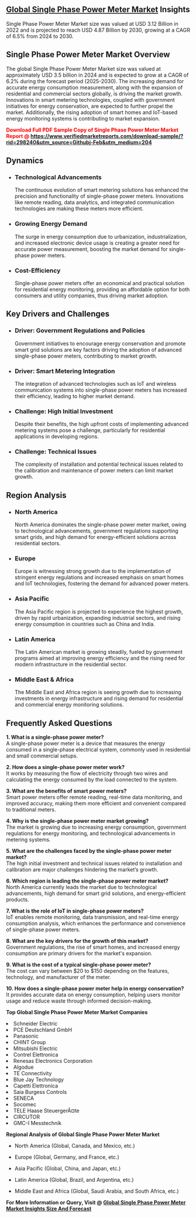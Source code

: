 <h2><a href="https://www.verifiedmarketreports.com/download-sample/?rid=298240&amp;utm_source=Githubj&amp;utm_medium=204" target="_blank">Global Single Phase Power Meter Market</a> Insights</h2><p>Single Phase Power Meter Market size was valued at USD 3.12 Billion in 2022 and is projected to reach USD 4.87 Billion by 2030, growing at a CAGR of 6.5% from 2024 to 2030.</p><p> <h2>Single Phase Power Meter Market Overview</h2> <p>The global Single Phase Power Meter Market size was valued at approximately USD 3.5 billion in 2024 and is expected to grow at a CAGR of 6.2% during the forecast period (2025-2030). The increasing demand for accurate energy consumption measurement, along with the expansion of residential and commercial sectors globally, is driving the market growth. Innovations in smart metering technologies, coupled with government initiatives for energy conservation, are expected to further propel the market. Additionally, the rising adoption of smart homes and IoT-based energy monitoring systems is contributing to market expansion.</p> <p><strong><p><span class=""><span style="color: #ff0000;"><strong>Download Full PDF Sample Copy of Single Phase Power Meter Market Report</strong> @ </span><a href="https://www.verifiedmarketreports.com/download-sample/?rid=298240&amp;utm_source=Githubj-Feb&amp;utm_medium=204" target="_blank">https://www.verifiedmarketreports.com/download-sample/?rid=298240&amp;utm_source=Githubj-Feb&amp;utm_medium=204</a></span></p></strong></p> <h2>Dynamics</h2> <ul> <li><h3>Technological Advancements</h3> The continuous evolution of smart metering solutions has enhanced the precision and functionality of single-phase power meters. Innovations like remote reading, data analytics, and integrated communication technologies are making these meters more efficient.</li> <li><h3>Growing Energy Demand</h3> The surge in energy consumption due to urbanization, industrialization, and increased electronic device usage is creating a greater need for accurate power measurement, boosting the market demand for single-phase power meters.</li> <li><h3>Cost-Efficiency</h3> Single-phase power meters offer an economical and practical solution for residential energy monitoring, providing an affordable option for both consumers and utility companies, thus driving market adoption.</li> </ul> <h2>Key Drivers and Challenges</h2> <ul> <li><h3>Driver: Government Regulations and Policies</h3> Government initiatives to encourage energy conservation and promote smart grid solutions are key factors driving the adoption of advanced single-phase power meters, contributing to market growth.</li> <li><h3>Driver: Smart Metering Integration</h3> The integration of advanced technologies such as IoT and wireless communication systems into single-phase power meters has increased their efficiency, leading to higher market demand.</li> <li><h3>Challenge: High Initial Investment</h3> Despite their benefits, the high upfront costs of implementing advanced metering systems pose a challenge, particularly for residential applications in developing regions.</li> <li><h3>Challenge: Technical Issues</h3> The complexity of installation and potential technical issues related to the calibration and maintenance of power meters can limit market growth.</li> </ul> <h2>Region Analysis</h2> <ul> <li><h3>North America</h3> North America dominates the single-phase power meter market, owing to technological advancements, government regulations supporting smart grids, and high demand for energy-efficient solutions across residential sectors.</li> <li><h3>Europe</h3> Europe is witnessing strong growth due to the implementation of stringent energy regulations and increased emphasis on smart homes and IoT technologies, fostering the demand for advanced power meters.</li> <li><h3>Asia Pacific</h3> The Asia Pacific region is projected to experience the highest growth, driven by rapid urbanization, expanding industrial sectors, and rising energy consumption in countries such as China and India.</li> <li><h3>Latin America</h3> The Latin American market is growing steadily, fueled by government programs aimed at improving energy efficiency and the rising need for modern infrastructure in the residential sector.</li> <li><h3>Middle East & Africa</h3> The Middle East and Africa region is seeing growth due to increasing investments in energy infrastructure and rising demand for residential and commercial energy monitoring solutions.</li> </ul> <h2>Frequently Asked Questions</h2> <p><strong>1. What is a single-phase power meter?</strong><br>A single-phase power meter is a device that measures the energy consumed in a single-phase electrical system, commonly used in residential and small commercial setups.</p> <p><strong>2. How does a single-phase power meter work?</strong><br>It works by measuring the flow of electricity through two wires and calculating the energy consumed by the load connected to the system.</p> <p><strong>3. What are the benefits of smart power meters?</strong><br>Smart power meters offer remote reading, real-time data monitoring, and improved accuracy, making them more efficient and convenient compared to traditional meters.</p> <p><strong>4. Why is the single-phase power meter market growing?</strong><br>The market is growing due to increasing energy consumption, government regulations for energy monitoring, and technological advancements in metering systems.</p> <p><strong>5. What are the challenges faced by the single-phase power meter market?</strong><br>The high initial investment and technical issues related to installation and calibration are major challenges hindering the market’s growth.</p> <p><strong>6. Which region is leading the single-phase power meter market?</strong><br>North America currently leads the market due to technological advancements, high demand for smart grid solutions, and energy-efficient products.</p> <p><strong>7. What is the role of IoT in single-phase power meters?</strong><br>IoT enables remote monitoring, data transmission, and real-time energy consumption analysis, which enhances the performance and convenience of single-phase power meters.</p> <p><strong>8. What are the key drivers for the growth of this market?</strong><br>Government regulations, the rise of smart homes, and increased energy consumption are primary drivers for the market's expansion.</p> <p><strong>9. What is the cost of a typical single-phase power meter?</strong><br>The cost can vary between $20 to $150 depending on the features, technology, and manufacturer of the meter.</p> <p><strong>10. How does a single-phase power meter help in energy conservation?</strong><br>It provides accurate data on energy consumption, helping users monitor usage and reduce waste through informed decision-making.</p> </p><p><strong>Top Global Single Phase Power Meter Market Companies</strong></p><div data-test-id=""><p><li>Schneider Electric</li><li> PCE Deutschland GmbH</li><li> Panasonic</li><li> CHINT Group</li><li> Mitsubishi Electric</li><li> Contrel Elettronica</li><li> Renesas Electronics Corporation</li><li> Algodue</li><li> TE Connectivity</li><li> Blue Jay Technology</li><li> Capetti Elettronica</li><li> Saia Burgess Controls</li><li> SENECA</li><li> Socomec</li><li> TELE Haase SteuergerÃ¤te</li><li> CIRCUTOR</li><li> GMC-I Messtechnik</li></p><div><strong>Regional Analysis of&nbsp;Global Single Phase Power Meter Market</strong></div><ul><li dir="ltr"><p dir="ltr">North America&nbsp;(Global, Canada, and Mexico, etc.)</p></li><li dir="ltr"><p dir="ltr">Europe (Global, Germany, and France, etc.)</p></li><li dir="ltr"><p dir="ltr">Asia Pacific&nbsp;(Global, China, and Japan, etc.)</p></li><li dir="ltr"><p dir="ltr">Latin America&nbsp;(Global, Brazil, and Argentina, etc.)</p></li><li dir="ltr">Middle East and Africa&nbsp;(Global, Saudi Arabia, and South Africa, etc.)</li></ul><p><strong>For More Information or Query, Visit @&nbsp;</strong><strong><a href="https://www.verifiedmarketreports.com/product/single-phase-power-meter-market/?utm_source=Githubj&amp;utm_medium=204" target="_blank">Global Single Phase Power Meter Market Insights Size And Forecast</a></strong></p></div>

